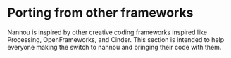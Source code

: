 # Porting from other frameworks

Nannou is inspired by other creative coding frameworks inspired like Processing, OpenFrameworks, and Cinder.
This section is intended to help everyone making the switch to nannou and bringing their code with them.

